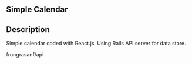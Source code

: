 ## Simple Calendar

## Description

Simple calendar coded with React.js.
Using Rails API server for data store.

frongrasanf/api
